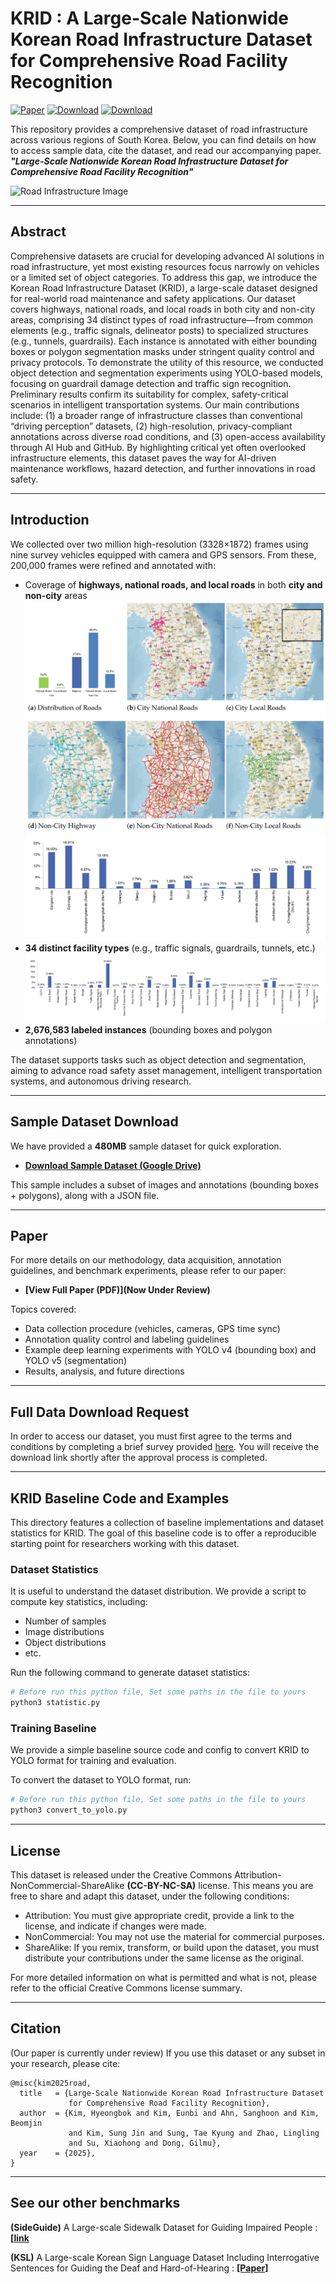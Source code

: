 # KRID : A Large-Scale Nationwide Korean Road Infrastructure Dataset for Comprehensive Road Facility Recognition

[![Paper](https://img.shields.io/badge/Paper-UnderReview-black?style=for-the-badge&logo=adobeacrobatreader)](https://drive.google.com/file/d/1BAdLggaiQaVZGeg28dY7paguXNcEV-lX/view?usp=drive_link)
[![Download](https://img.shields.io/badge/Download-Sample(480MB)-blue?style=for-the-badge&logo=databricks)](https://drive.google.com/file/d/1BAdLggaiQaVZGeg28dY7paguXNcEV-lX/view?usp=drive_link)
[![Download](https://img.shields.io/badge/Download-Full-blue?style=for-the-badge&logo=github)](https://forms.gle/HFojMyLaLR9CSA6Q7)


This repository provides a comprehensive dataset of road infrastructure across various regions of South Korea. Below, you can find details on how to access sample data, cite the dataset, and read our accompanying paper. _**"Large-Scale Nationwide Korean Road Infrastructure Dataset for Comprehensive Road Facility Recognition"**_


![Road Infrastructure Image](img/main.png)

---

## Abstract
Comprehensive datasets are crucial for developing advanced AI solutions in road infrastructure, yet most existing resources focus narrowly on vehicles or a limited set of object categories. To address this gap, we introduce the Korean Road Infrastructure Dataset (KRID), a large-scale dataset designed for real-world road maintenance and safety applications. Our dataset covers highways, national roads, and local roads in both city and non-city areas, comprising 34 distinct types of road infrastructure—from common elements (e.g., traffic signals, delineator posts) to specialized structures (e.g., tunnels, guardrails). Each instance is annotated with either bounding boxes or polygon segmentation masks under stringent quality control and privacy protocols. To demonstrate the utility of this resource, we conducted object detection and segmentation experiments using YOLO-based models, focusing on guardrail damage detection and traffic sign recognition. Preliminary results confirm its suitability for complex, safety-critical scenarios in intelligent transportation systems.
Our main contributions include: (1) a broader range of infrastructure classes than conventional “driving perception” datasets, (2) high-resolution, privacy-compliant annotations across diverse road conditions, and (3) open-access availability through AI Hub and GitHub. By highlighting critical yet often overlooked infrastructure elements, this dataset paves the way for AI-driven maintenance workflows, hazard detection, and further innovations in road safety.

---

## Introduction
We collected over two million high-resolution (3328×1872) frames using nine survey vehicles equipped with camera and GPS sensors. From these, 200,000 frames were refined and annotated with:
- Coverage of **highways, national roads, and local roads** in both **city and non-city** areas
![Coverage of Road](img/map.png)
![Region Distribution](img/Region_Distribution.png)
- **34 distinct facility types** (e.g., traffic signals, guardrails, tunnels, etc.)
![Road Facility](img/Road_Facility.png)
- **2,676,583 labeled instances** (bounding boxes and polygon annotations)

The dataset supports tasks such as object detection and segmentation, aiming to advance road safety asset management, intelligent transportation systems, and autonomous driving research.

---

## Sample Dataset Download
We have provided a **480MB** sample dataset for quick exploration.

- **[Download Sample Dataset (Google Drive)](https://drive.google.com/file/d/1BAdLggaiQaVZGeg28dY7paguXNcEV-lX/view?usp=drive_link)**

This sample includes a subset of images and annotations (bounding boxes + polygons), along with a JSON file. 

---

## Paper
For more details on our methodology, data acquisition, annotation guidelines, and benchmark experiments, please refer to our paper:

- **[View Full Paper (PDF)](Now Under Review)**

Topics covered:
- Data collection procedure (vehicles, cameras, GPS time sync)
- Annotation quality control and labeling guidelines
- Example deep learning experiments with YOLO v4 (bounding box) and YOLO v5 (segmentation)
- Results, analysis, and future directions

---
## Full Data Download Request
In order to access our dataset, you must first agree to the terms and conditions by completing a brief survey provided [here](https://forms.gle/HFojMyLaLR9CSA6Q7). You will receive the download link shortly after the approval process is completed.

---

## KRID Baseline Code and Examples

This directory features a collection of baseline implementations and dataset statistics for KRID. The goal of this baseline code is to offer a reproducible starting point for researchers working with this dataset.

### Dataset Statistics

It is useful to understand the dataset distribution. We provide a script to compute key statistics, including:
* Number of samples
* Image distributions
* Object distributions
* etc.

Run the following command to generate dataset statistics:
```bash
# Before run this python file, Set some paths in the file to yours
python3 statistic.py
```

### Training Baseline
We provide a simple baseline source code and config to convert KRID to YOLO format for training and evaluation. 

To convert the dataset to YOLO format, run:
```bash
# Before run this python file, Set some paths in the file to yours
python3 convert_to_yolo.py
```

---

## License
This dataset is released under the Creative Commons Attribution-NonCommercial-ShareAlike **(CC-BY-NC-SA)** license. 
This means you are free to share and adapt this dataset, under the following conditions:
- Attribution: You must give appropriate credit, provide a link to the license, and indicate if changes were made.
- NonCommercial: You may not use the material for commercial purposes.
- ShareAlike: If you remix, transform, or build upon the dataset, you must distribute your contributions under the same license as the original.

For more detailed information on what is permitted and what is not, please refer to the official Creative Commons license summary.

---

## Citation
(Our paper is currently under review) 
If you use this dataset or any subset in your research, please cite:
```
@misc{kim2025road,
  title   = {Large-Scale Nationwide Korean Road Infrastructure Dataset 
             for Comprehensive Road Facility Recognition},
  author  = {Kim, Hyeongbok and Kim, Eunbi and Ahn, Sanghoon and Kim, Beomjin 
             and Kim, Sung Jin and Sung, Tae Kyung and Zhao, Lingling 
             and Su, Xiaohong and Dong, Gilmu},
  year    = {2025},
}

```
---

## See our other benchmarks
**(SideGuide)** A Large-scale Sidewalk Dataset for Guiding Impaired People :  **[[link](https://ytaek-oh.github.io/sideguide)** 

**(KSL)** A Large-scale Korean Sign Language Dataset Including Interrogative Sentences for Guiding the Deaf and Hard-of-Hearing : **[[Paper]](https://ieeexplore.ieee.org/stamp/stamp.jsp?arnumber=9667011&casa_token=zyEKXJS-_sAAAAAA:dX9P6xi3GU09m88bAaLnM-ddaAo4OnEvI2GNlIeWJLUm3C5HCrBtHaj0iLqF6KdSrz9SmO63my0&tag=1)**
